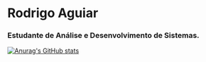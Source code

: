 # Rodrigo Aguiar
### Estudante de Análise e Desenvolvimento de Sistemas.

[![Anurag's GitHub stats](https://github-readme-stats.vercel.app/api?username=aRodrigoCAguiar)](https://github.com/anuraghazra/github-readme-stats)

